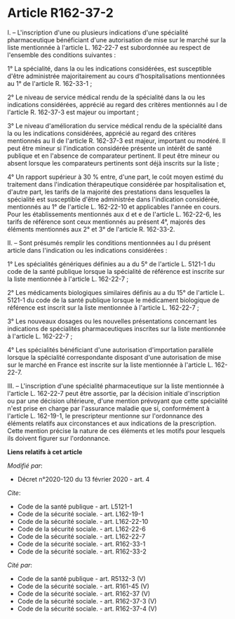 # Article R162-37-2

I. – L'inscription d'une ou plusieurs indications d'une spécialité pharmaceutique bénéficiant d'une autorisation de mise sur
le marché sur la liste mentionnée à l'article L. 162-22-7 est subordonnée au respect de l'ensemble des conditions
suivantes : 

1° La spécialité, dans la ou les indications considérées, est susceptible d'être administrée majoritairement au cours
d'hospitalisations mentionnées au 1° de l'article R. 162-33-1 ; 

2° Le niveau de service médical rendu de la spécialité dans la ou les indications considérées, apprécié au regard des
critères mentionnés au I de l'article R. 162-37-3 est majeur ou important ; 

3° Le niveau d'amélioration du service médical rendu de la spécialité dans la ou les indications considérées, apprécié au
regard des critères mentionnés au II de l'article R. 162-37-3 est majeur, important ou modéré. Il peut être mineur si
l'indication considérée présente un intérêt de santé publique et en l'absence de comparateur pertinent. Il peut être mineur
ou absent lorsque les comparateurs pertinents sont déjà inscrits sur la liste ; 

4° Un rapport supérieur à 30 % entre, d'une part, le coût moyen estimé du traitement dans l'indication thérapeutique
considérée par hospitalisation et, d'autre part, les tarifs de la majorité des prestations dans lesquelles la spécialité est
susceptible d'être administrée dans l'indication considérée, mentionnés au 1° de l'article L. 162-22-10 et applicables
l'année en cours. Pour les établissements mentionnés aux d et e de l'article L. 162-22-6, les tarifs de référence sont ceux
mentionnés au présent 4°, majorés des éléments mentionnés aux 2° et 3° de l'article R. 162-33-2. 

II. – Sont présumés remplir les conditions mentionnées au I du présent article dans l'indication ou les indications
considérées : 

1° Les spécialités génériques définies au a du 5° de l'article L. 5121-1 du code de la santé publique lorsque la spécialité
de référence est inscrite sur la liste mentionnée à l'article L. 162-22-7 ; 

2° Les médicaments biologiques similaires définis au a du 15° de l'article L. 5121-1 du code de la santé publique lorsque le
médicament biologique de référence est inscrit sur la liste mentionnée à l'article L. 162-22-7 ; 

3° Les nouveaux dosages ou les nouvelles présentations concernant les indications de spécialités pharmaceutiques inscrites
sur la liste mentionnée à l'article L. 162-22-7 ; 

4° Les spécialités bénéficiant d'une autorisation d'importation parallèle lorsque la spécialité correspondante disposant
d'une autorisation de mise sur le marché en France est inscrite sur la liste mentionnée à l'article L. 162-22-7. 

III. – L'inscription d'une spécialité pharmaceutique sur la liste mentionnée à l'article L. 162-22-7 peut être assortie, par
la décision initiale d'inscription ou par une décision ultérieure, d'une mention prévoyant que cette spécialité n'est prise
en charge par l'assurance maladie que si, conformément à l'article L. 162-19-1, le prescripteur mentionne sur l'ordonnance
des éléments relatifs aux circonstances et aux indications de la prescription. Cette mention précise la nature de ces
éléments et les motifs pour lesquels ils doivent figurer sur l'ordonnance.

**Liens relatifs à cet article**

_Modifié par_:

  - Décret n°2020-120 du 13 février 2020 - art. 4

_Cite_:

  - Code de la santé publique - art. L5121-1
  - Code de la sécurité sociale. - art. L162-19-1
  - Code de la sécurité sociale. - art. L162-22-10
  - Code de la sécurité sociale. - art. L162-22-6
  - Code de la sécurité sociale. - art. L162-22-7
  - Code de la sécurité sociale. - art. R162-33-1
  - Code de la sécurité sociale. - art. R162-33-2

_Cité par_:

  - Code de la santé publique - art. R5132-3 (V)
  - Code de la sécurité sociale. - art. R161-45 (V)
  - Code de la sécurité sociale. - art. R162-37 (V)
  - Code de la sécurité sociale. - art. R162-37-3 (V)
  - Code de la sécurité sociale. - art. R162-37-4 (V)
